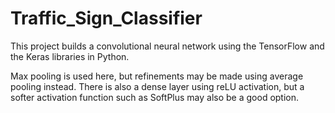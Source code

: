 # Traffic_Sign_Classifier
This project builds a convolutional neural network using the TensorFlow and the Keras libraries in Python.

Max pooling is used here, but refinements may be made using average pooling instead. There is also a dense layer using reLU activation, but
a softer activation function such as SoftPlus may also be a good option.

